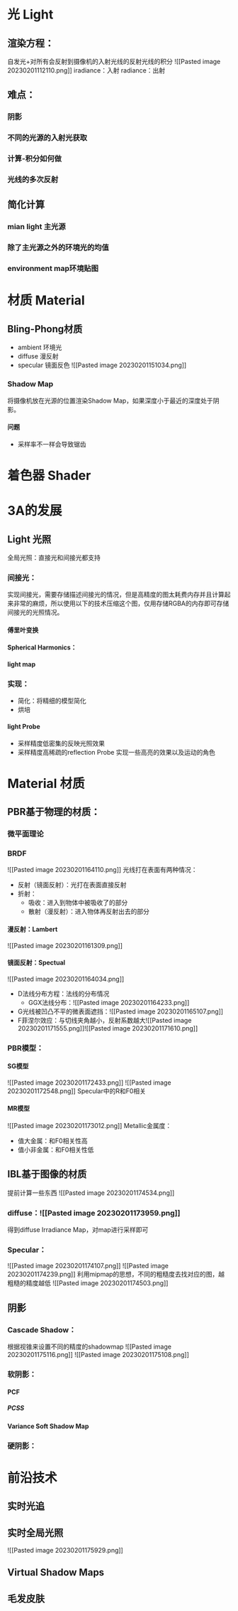 # 光 Light
## 渲染方程：
自发光+对所有会反射到摄像机的入射光线的反射光线的积分
![[Pasted image 20230201112110.png]]
iradiance：入射
radiance：出射

## 难点：
### 阴影
### 不同的光源的入射光获取
### 计算-积分如何做
### 光线的多次反射

## 简化计算
### mian light 主光源
### 除了主光源之外的环境光的均值
### environment map环境贴图

# 材质 Material
## Bling-Phong材质
- ambient 环境光
- diffuse 漫反射
- specular 镜面反色
![[Pasted image 20230201151034.png]]

### Shadow Map
将摄像机放在光源的位置渲染Shadow Map，如果深度小于最近的深度处于阴影。
#### 问题
- 采样率不一样会导致锯齿

# 着色器 Shader

# 3A的发展

## Light 光照
全局光照：直接光和间接光都支持

### 间接光：
实现间接光，需要存储描述间接光的情况，但是高精度的图太耗费内存并且计算起来非常的麻烦，所以使用以下的技术压缩这个图，仅用存储RGBA的内存即可存储间接光的光照情况。
#### 傅里叶变换
#### Spherical Harmonics：

#### light map
### 实现：
- 简化：将精细的模型简化
- 烘培

#### light Probe
- 采样精度低密集的反映光照效果
- 采样精度高稀疏的reflection Probe 实现一些高亮的效果以及运动的角色




# Material 材质
## PBR基于物理的材质：
### 微平面理论
### BRDF
![[Pasted image 20230201164110.png]]
光线打在表面有两种情况：
- 反射（镜面反射）：光打在表面直接反射
- 折射：
	- 吸收：进入到物体中被吸收了的部分
	- 散射（漫反射）：进入物体再反射出去的部分
#### 漫反射：Lambert
![[Pasted image 20230201161309.png]]
#### 镜面反射：Spectual
![[Pasted image 20230201164034.png]]
- D法线分布方程：法线的分布情况
	- GGX法线分布：![[Pasted image 20230201164233.png]]
- G光线被凹凸不平的微表面遮挡：![[Pasted image 20230201165107.png]]
- F菲涅尔效应：与切线夹角越小，反射系数越大![[Pasted image 20230201171555.png]]![[Pasted image 20230201171610.png]]
### PBR模型：
#### SG模型
![[Pasted image 20230201172433.png]]
![[Pasted image 20230201172548.png]]
Specular中的R和F0相关
#### MR模型
![[Pasted image 20230201173012.png]]
Metallic金属度：
- 值大金属：和F0相关性高
- 值小非金属：和F0相关性低
## IBL基于图像的材质
提前计算一些东西
![[Pasted image 20230201174534.png]]
### diffuse：![[Pasted image 20230201173959.png]]
得到diffuse Irradiance Map，对map进行采样即可
### Specular：
![[Pasted image 20230201174107.png]]
![[Pasted image 20230201174239.png]]
利用mipmap的思想，不同的粗糙度去找对应的图，越粗糙的精度越低
![[Pasted image 20230201174503.png]]
## 阴影
### Cascade Shadow：
根据视锥来设置不同的精度的shadowmap
![[Pasted image 20230201175116.png]]
![[Pasted image 20230201175108.png]]
### 软阴影：
#### PCF
##### PCSS
#### Variance Soft Shadow Map
### 硬阴影：

# 前沿技术
## 实时光追
## 实时全局光照
![[Pasted image 20230201175929.png]]
## Virtual Shadow Maps
## 毛发皮肤
